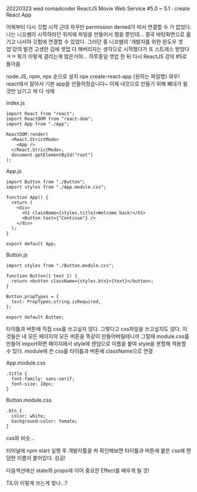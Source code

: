 20220323 wed
nomadcoder
ReactJS Movie Web Service
#5.0 ~ 5.1 : create React App

어제부터 다시 깃헙 시작
근데 자꾸만 permission denied가 떠서 연결할 수 가 없었다.
나는 니꼬쌤이 시작하라던 위치에 파일을 만들어서 했을 뿐인데...
결국 바탕화면으로 옮기고 나서야 깃헙에 연결할 수 있었다.
그러던 중 니꼬쌤의 '개발자를 위한 윈도우 셋업'강의 발견
고생한 김에 셋업 다 해버리자는 생각으로 시작했다가 또 스트레스 받았다ㅋㅋ 뭐가 이렇게 걸리는게 많은거야...
하루종일 셋업 한 뒤 다시 ReactJS 강의 #5로 돌아옴

node.JS, npm, npx 순으로 설치
npx create-react-app {원하는 파일명}
와우! react에서 알아서 기본 app을 만들어줬습니다~
이제 내것으로 만들기 위해 뼈대가 될 것만 남기고 싹 다 삭제

index.js
```
import React from "react";
import ReactDOM from "react-dom";
import App from "./App";

ReactDOM.render(
  <React.StrictMode>
    <App />
  </React.StrictMode>,
  document.getElementById("root")
);
```

App.js
```
import Button from "./Button";
import styles from "./App.module.css";

function App() {
  return (
    <div>
      <h1 className={styles.title}>Welcome back!</h1>
      <Button text={"Continue"} />
    </div>
  );
}

export default App;
```

Button.js
```import PropTypes from "prop-types";
import styles from "./Button.module.css";

function Button({ text }) {
  return <button className={styles.btn}>{text}</button>;
}

Button.propTypes = {
  text: PropTypes.string.isRequired,
};

export default Button;
```
타이틀과 버튼에 직접 css를 쓰고싶지 않다.
그렇다고 css파일을 쓰고싶지도 않다.
이것들은 내 모든 페이지의 모든 버튼을 똑같이 만들어버릴테니까
그럴때 module.css를 만들어 import하면 페이지에서 style에 랜덤으로 이름을 붙여 style을 분할해 적용할 수 있다.
module에 쓴 css를 타이틀과 버튼에 className으로 연결

App.module.css
```
.title {
  font-family: sans-serif;
  font-size: 18px;
}
```
Button.module.css
```
.btn {
  color: white;
  background-color: tomato;
}
```
css와 비슷...

터미널에 npm start 실행 후 개발자툴을 켜 확인해보면 타이틀과 버튼에 붙은 css에 랜덤한 이름이 붙어있다. 성공!

다음섹션에선 state와 props에 이어 중요한 Effect를 배우게 될 것!

TIL이 이렇게 쓰는게 맞나...?
